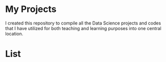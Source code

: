 # My Projects
I created this repository to compile all the Data Science projects and codes that I have utilized for both teaching and learning purposes into one central location. 

# List
